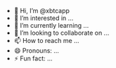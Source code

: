 - 👋 Hi, I’m @xbtcapp
- 👀 I’m interested in ...
- 🌱 I’m currently learning ...
- 💞️ I’m looking to collaborate on ...
- 📫 How to reach me ...
- 😄 Pronouns: ...
- ⚡ Fun fact: ...

<!---
xbtcapp/xbtcapp is a ✨ special ✨ repository because its `README.md` (this file) appears on your GitHub profile.
You can click the Preview link to take a look at your changes.
--->
